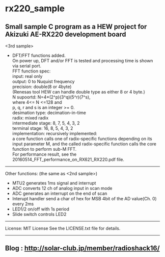 # rx220_sample
Small sample C program as a HEW project for Akizuki AE-RX220 development board
------
<3rd sample>
- DFT/FFT functions added.  
  On power up, DFT and/or FFT is tested and processing time is shown via serial port.  
  FFT function spec:  
    input:          real only  
    output:         0 to Nuquist frequency  
    precision:      double(8 or 4byte)  
    (Renesas tool HEW can handle double type as either 8 or 4 byte.)  
    N supoortd:     N=4*(2^p)(3^q)(5^r)(7^s),  
                    where 4<= N <=128 and  
                    p, q, r and s is an integer >= 0.  
    desimation type: decimation-in-time  
    radix:          mixed radix  
        intermediate stage: 8, 7, 5, 4, 3, 2  
        terminal stage:     16, 8, 5, 4, 3, 2  
    implementation: recursively implemented:  
        a core function calls one of radix-specific functions
        depending on its input parameter M, and the called
        radix-specific function calls the core function
        to perform sub-M FFT.  
 For performance result, see the  
    20160514_FFT_performance_on_RX621_RX220.pdf file.  

------
Other functions: (the same as <2nd sample>)
- MTU2 generates 1ms signal and interrupt
- ADC converts 12 ch of analog input in scan mode
- ADC generates an interrupt on the end of scan
- Interupt handler send a char of hex for MSB 4bit of the AD value(Ch. 0)
  every 2ms
- LED1/2 on/off with 1s period
- Slide switch controls LED2

------
License: MIT License
    See the LICENSE.txt file for details.

-----
 Blog : http://solar-club.jp/member/radioshack16/
-----
